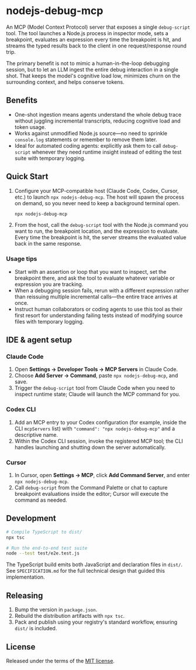 # nodejs-debug-mcp

An MCP (Model Context Protocol) server that exposes a single `debug-script` tool. The tool launches a Node.js process in inspector mode, sets a breakpoint, evaluates an expression every time the breakpoint is hit, and streams the typed results back to the client in one request/response round trip.

The primary benefit is not to mimic a human-in-the-loop debugging session, but to let an LLM ingest the entire debug interaction in a single shot. That keeps the model's cognitive load low, minimizes churn on the surrounding context, and helps conserve tokens.

## Benefits

- One-shot ingestion means agents understand the whole debug trace without juggling incremental transcripts, reducing cognitive load and token usage.
- Works against unmodified Node.js source—no need to sprinkle `console.log` statements or remember to remove them later.
- Ideal for automated coding agents: explicitly ask them to call `debug-script` whenever they need runtime insight instead of editing the test suite with temporary logging.

## Quick Start

1. Configure your MCP-compatible host (Claude Code, Codex, Cursor, etc.) to launch `npx nodejs-debug-mcp`. The host will spawn the process on demand, so you never need to keep a background terminal open.

   ```bash
   npx nodejs-debug-mcp
   ```

2. From the host, call the `debug-script` tool with the Node.js command you want to run, the breakpoint location, and the expression to evaluate. Every time the breakpoint is hit, the server streams the evaluated value back in the same response.

### Usage tips

- Start with an assertion or loop that you want to inspect, set the breakpoint there, and ask the tool to evaluate whatever variable or expression you are tracking.
- When a debugging session fails, rerun with a different expression rather than reissuing multiple incremental calls—the entire trace arrives at once.
- Instruct human collaborators or coding agents to use this tool as their first resort for understanding failing tests instead of modifying source files with temporary logging.

## IDE & agent setup

### Claude Code

1. Open **Settings → Developer Tools → MCP Servers** in Claude Code.
2. Choose **Add Server → Command**, paste `npx nodejs-debug-mcp`, and save.
3. Trigger the `debug-script` tool from Claude Code when you need to inspect runtime state; Claude will launch the MCP command for you.

### Codex CLI

1. Add an MCP entry to your Codex configuration (for example, inside the CLI `mcpServers` list) with `"command": "npx nodejs-debug-mcp"` and a descriptive name.
2. Within the Codex CLI session, invoke the registered MCP tool; the CLI handles launching and shutting down the server automatically.

### Cursor

1. In Cursor, open **Settings → MCP**, click **Add Command Server**, and enter `npx nodejs-debug-mcp`.
2. Call `debug-script` from the Command Palette or chat to capture breakpoint evaluations inside the editor; Cursor will execute the command as needed.

## Development

```bash
# Compile TypeScript to dist/
npx tsc

# Run the end-to-end test suite
node --test test/e2e.test.js
```

The TypeScript build emits both JavaScript and declaration files in `dist/`. See `SPECIFICATION.md` for the full technical design that guided this implementation.

## Releasing

1. Bump the version in `package.json`.
2. Rebuild the distribution artifacts with `npx tsc`.
3. Pack and publish using your registry's standard workflow, ensuring `dist/` is included.

## License

Released under the terms of the [MIT license](./LICENSE).

